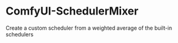 # ComfyUI-SchedulerMixer
Create a custom scheduler from a weighted average of the built-in schedulers
